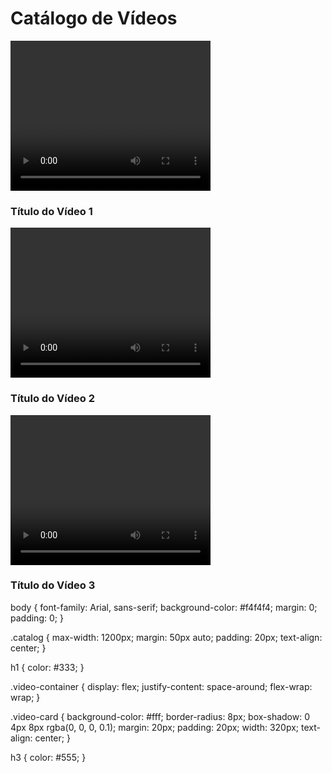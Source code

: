 <!DOCTYPE html>
<html lang="en">
<head>
    <meta charset="UTF-8">
    <meta name="viewport" content="width=device-width, initial-scale=1.0">
    <title>Catálogo de Vídeos</title>
    <link rel="stylesheet" href="style.css">
</head>
<body>
    <div class="catalog">
        <h1>Catálogo de Vídeos</h1>
        <div class="video-container">
            <div class="video-card">
                <video width="320" height="240" controls>
                    <source src="video1.mp4" type="video/mp4">
                    Seu navegador não suporta vídeos.
                </video>
                <h3>Título do Vídeo 1</h3>
            </div>
            <div class="video-card">
                <video width="320" height="240" controls>
                    <source src="video2.mp4" type="video/mp4">
                    Seu navegador não suporta vídeos.
                </video>
                <h3>Título do Vídeo 2</h3>
            </div>
            <div class="video-card">
                <video width="320" height="240" controls>
                    <source src="video3.mp4" type="video/mp4">
                    Seu navegador não suporta vídeos.
                </video>
                <h3>Título do Vídeo 3</h3>
            </div>
        </div>
    </div>
</body>
</html>
body {
    font-family: Arial, sans-serif;
    background-color: #f4f4f4;
    margin: 0;
    padding: 0;
}

.catalog {
    max-width: 1200px;
    margin: 50px auto;
    padding: 20px;
    text-align: center;
}

h1 {
    color: #333;
}

.video-container {
    display: flex;
    justify-content: space-around;
    flex-wrap: wrap;
}

.video-card {
    background-color: #fff;
    border-radius: 8px;
    box-shadow: 0 4px 8px rgba(0, 0, 0, 0.1);
    margin: 20px;
    padding: 20px;
    width: 320px;
    text-align: center;
}

h3 {
    color: #555;
}
